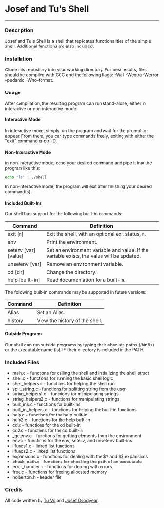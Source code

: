 # Josef and Tu's Shell
- - - 
### Description
Josef and Tu's Shell is a shell that replicates functionalities of the simple shell. Additional functions are also included.

### Installation
Clone this repository into your working directory. For best results, files should be compiled with GCC and the following flags: -Wall -Wextra -Werror -pedantic -Wno-format.

### Usage
After compilation, the resulting program can run stand-alone, either in interactive or non-interactive mode.

#### Interactive Mode
In interactive mode, simply run the program and wait for the prompt to appear. From there, you can type commands freely, exiting with either the "exit" command or ctrl-D.

#### Non-Interactive Mode
In non-interactive mode, echo your desired command and pipe it into the program like this:
```sh
echo "ls" | ./shell
```
In non-interactive mode, the program will exit after finishing your desired command(s).

#### Included Built-Ins
Our shell has support for the following built-in commands:

Command | Definition
--------|---------------
exit [n] | Exit the shell, with an optional exit status, n.
env      | Print the environment.
setenv [var] [value] | Set an environment variable and value. If the variable exists, the value will be updated.
unsetenv [var] | Remove an environment variable.
cd [dir] | Change the directory.
help [built-in] | Read documentation for a built-in.

The following built-in commands may be supported in future versions:

Command | Definition
--------|---------------
Alias   | Set an Alias.
history | View the history of the shell.


#### Outside Programs
Our shell can run outside programs by typing their absolute paths (/bin/ls) or the executable name (ls), IF their directory is included in the PATH.

### Included Files
 
 - main.c - functions for calling the shell and initializing the shell struct
 - shell.c - functions for running the basic shell logic
 - shell_helpers.c - functions for helping the shell run
 - split_string.c - functions for splitting string from the user
 - string_helpers1.c - functions for manipulating strings
 - string_helpers2.c - functions for manipulating strings
 - built_ins.c - functions for built-ins
 - built_in_helpers.c - functions for helping the built-in functions
 - help.c - functions for the help built-in
 - help2.c - functions for the help built-in
 - cd.c - functions for the cd built-in
 - cd2.c - functions for the cd built-in
 - _getenv.c - functions for getting elements from the environment
 - env.c - functions for the env, setenv, and unsetenv built-ins
 - llfuncs1.c - linked list functions
 - llfuncs2.c - linked list functions
 - expansions.c - functions for dealing with the $? and $$ expansions
 - check_path.c - functions for checking the path of an executable
 - error_handler.c - functions for dealing with errors
 - free.c - functions for freeing allocated memory
 - holberton.h - header file

### Credits
All code written by [Tu Vo](https://github.com/tuvo1106) and [Josef Goodyear](https://github.com/JosefGoodyear).

